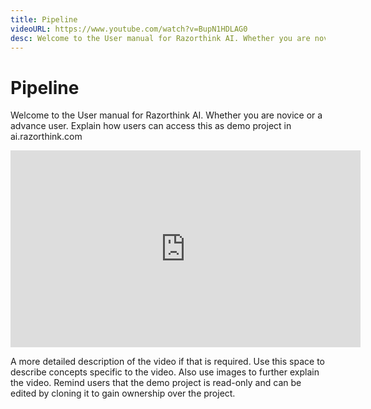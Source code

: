 ```yaml
---
title: Pipeline
videoURL: https://www.youtube.com/watch?v=BupN1HDLAG0
desc: Welcome to the User manual for Razorthink AI. Whether you are novice or a advance user. 		
---
```


# Pipeline

Welcome to the User manual for Razorthink AI. Whether you are novice or a advance user. Explain how users can access this as demo project in ai.razorthink.com

<iframe width="560" height="315" src="https://www.youtube.com/embed/Hz3d68G_FVY" frameborder="0" allow="accelerometer; autoplay; encrypted-media; gyroscope; picture-in-picture" allowfullscreen></iframe>

A more detailed description of the video if that is required. Use this space to describe concepts specific to the video. Also use images to further explain the video.
Remind users that the demo project is read-only and can be edited by cloning it to gain ownership over the project.
<!--stackedit_data:
eyJoaXN0b3J5IjpbLTQ4OTQ1ODI0MV19
-->